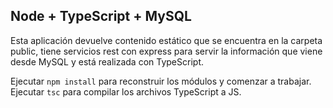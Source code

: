 ## Node + TypeScript + MySQL

Esta aplicación devuelve contenido estático que se encuentra en la carpeta public,
tiene servicios rest con express para servir la información que viene desde MySQL
y está realizada con TypeScript.


Ejecutar ```npm install``` para reconstruir los módulos y comenzar a trabajar.
Ejecutar ```tsc``` para compilar los archivos TypeScript a JS.